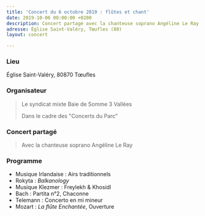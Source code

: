 ```yaml
---
title: 'Concert du 6 octobre 2019 : flûtes et chant'
date: 2019-10-06 00:00:00 +0200
description: Concert partagé avec la chanteuse soprano Angéline Le Ray
adresse: Église Saint-Valéry, Tœufles (80)
layout: concert

---
```

### Lieu

Église Saint-Valéry, 80870 Tœufles

### Organisateur

> Le syndicat mixte Baie de Somme 3 Vallées
>
> Dans le cadre des "Concerts du Parc"

### Concert partagé

> Avec la chanteuse soprano Angéline Le Ray

### Programme

* Musique Irlandaise : Airs traditionnels
* Rokyta : _Balkanology_
* Musique Klezmer : Freylekh & Khosidl
* Bach : Partita n°2, Chaconne
* Telemann : Concerto en mi mineur
* Mozart : _La flûte Enchantée_, Ouverture